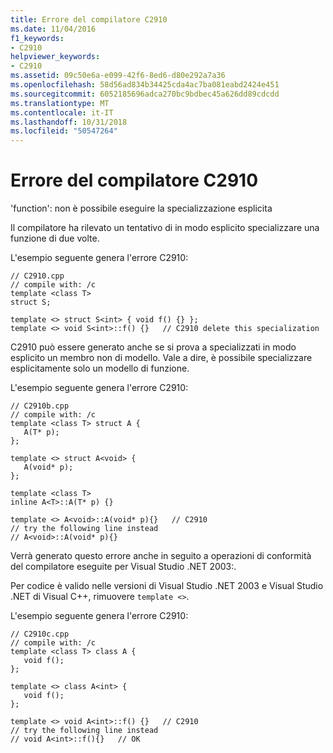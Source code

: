 ```yaml
---
title: Errore del compilatore C2910
ms.date: 11/04/2016
f1_keywords:
- C2910
helpviewer_keywords:
- C2910
ms.assetid: 09c50e6a-e099-42f6-8ed6-d80e292a7a36
ms.openlocfilehash: 58d56ad834b34425cda4ac7ba081eabd2424e451
ms.sourcegitcommit: 6052185696adca270bc9bdbec45a626dd89cdcdd
ms.translationtype: MT
ms.contentlocale: it-IT
ms.lasthandoff: 10/31/2018
ms.locfileid: "50547264"
---
```

# <a name="compiler-error-c2910"></a>Errore del compilatore C2910

'function': non è possibile eseguire la specializzazione esplicita

Il compilatore ha rilevato un tentativo di in modo esplicito specializzare una funzione di due volte.

L'esempio seguente genera l'errore C2910:

```
// C2910.cpp
// compile with: /c
template <class T>
struct S;

template <> struct S<int> { void f() {} };
template <> void S<int>::f() {}   // C2910 delete this specialization
```

C2910 può essere generato anche se si prova a specializzati in modo esplicito un membro non di modello. Vale a dire, è possibile specializzare esplicitamente solo un modello di funzione.

L'esempio seguente genera l'errore C2910:

```
// C2910b.cpp
// compile with: /c
template <class T> struct A {
   A(T* p);
};

template <> struct A<void> {
   A(void* p);
};

template <class T>
inline A<T>::A(T* p) {}

template <> A<void>::A(void* p){}   // C2910
// try the following line instead
// A<void>::A(void* p){}
```

Verrà generato questo errore anche in seguito a operazioni di conformità del compilatore eseguite per Visual Studio .NET 2003:.

Per codice è valido nelle versioni di Visual Studio .NET 2003 e Visual Studio .NET di Visual C++, rimuovere `template <>`.

L'esempio seguente genera l'errore C2910:

```
// C2910c.cpp
// compile with: /c
template <class T> class A {
   void f();
};

template <> class A<int> {
   void f();
};

template <> void A<int>::f() {}   // C2910
// try the following line instead
// void A<int>::f(){}   // OK
```